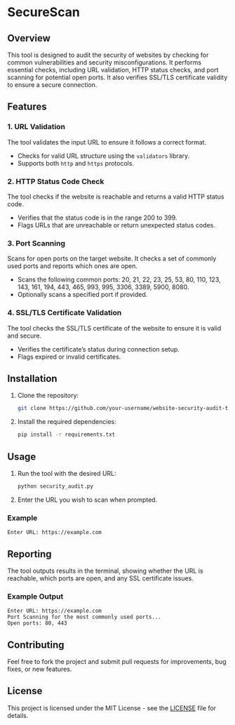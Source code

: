 # SecureScan

## Overview
This tool is designed to audit the security of websites by checking for common vulnerabilities and security misconfigurations. It performs essential checks, including URL validation, HTTP status checks, and port scanning for potential open ports. It also verifies SSL/TLS certificate validity to ensure a secure connection.

## Features

### 1. **URL Validation**
The tool validates the input URL to ensure it follows a correct format.

- Checks for valid URL structure using the `validators` library.
- Supports both `http` and `https` protocols.

### 2. **HTTP Status Code Check**
The tool checks if the website is reachable and returns a valid HTTP status code.

- Verifies that the status code is in the range 200 to 399.
- Flags URLs that are unreachable or return unexpected status codes.

### 3. **Port Scanning**
Scans for open ports on the target website. It checks a set of commonly used ports and reports which ones are open.

- Scans the following common ports: 20, 21, 22, 23, 25, 53, 80, 110, 123, 143, 161, 194, 443, 465, 993, 995, 3306, 3389, 5900, 8080.
- Optionally scans a specified port if provided.

### 4. **SSL/TLS Certificate Validation**
The tool checks the SSL/TLS certificate of the website to ensure it is valid and secure.

- Verifies the certificate’s status during connection setup.
- Flags expired or invalid certificates.

## Installation

1. Clone the repository:
    ```bash
    git clone https://github.com/your-username/website-security-audit-tool.git
    ```
2. Install the required dependencies:
    ```bash
    pip install -r requirements.txt
    ```

## Usage

1. Run the tool with the desired URL:
    ```bash
    python security_audit.py
    ```

2. Enter the URL you wish to scan when prompted.

### Example
```code
Enter URL: https://example.com
```
## Reporting
The tool outputs results in the terminal, showing whether the URL is reachable, which ports are open, and any SSL certificate issues.

### Example Output
```code
Enter URL: https://example.com
Port Scanning for the most commonly used ports...
Open ports: 80, 443
```
## Contributing
Feel free to fork the project and submit pull requests for improvements, bug fixes, or new features.

## License
This project is licensed under the MIT License - see the [LICENSE](LICENSE) file for details.
